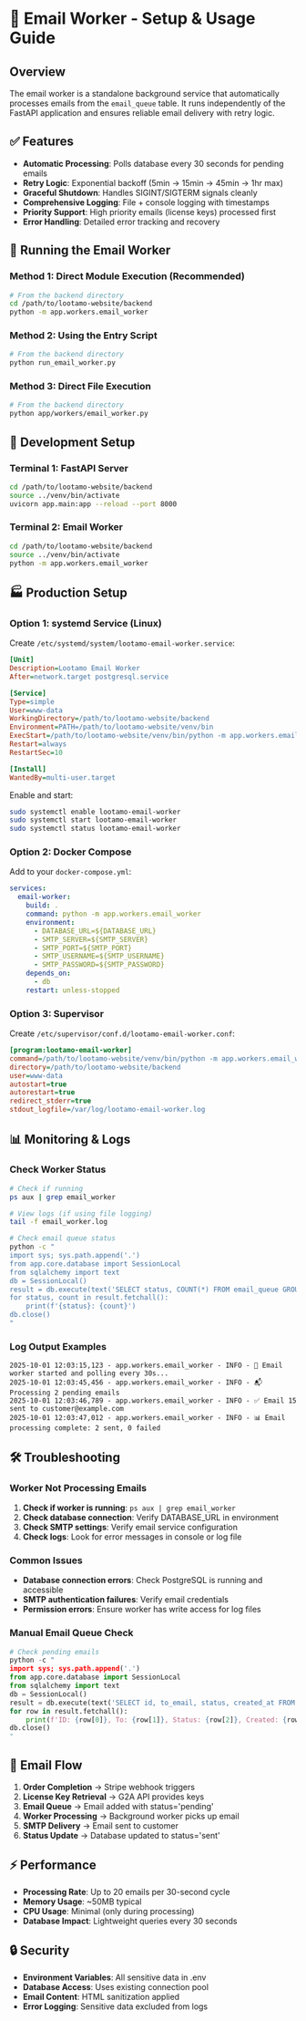# 📧 Email Worker - Setup & Usage Guide

## Overview
The email worker is a standalone background service that automatically processes emails from the `email_queue` table. It runs independently of the FastAPI application and ensures reliable email delivery with retry logic.

## ✅ Features
- **Automatic Processing**: Polls database every 30 seconds for pending emails
- **Retry Logic**: Exponential backoff (5min → 15min → 45min → 1hr max)
- **Graceful Shutdown**: Handles SIGINT/SIGTERM signals cleanly
- **Comprehensive Logging**: File + console logging with timestamps
- **Priority Support**: High priority emails (license keys) processed first
- **Error Handling**: Detailed error tracking and recovery

## 🚀 Running the Email Worker

### Method 1: Direct Module Execution (Recommended)
```bash
# From the backend directory
cd /path/to/lootamo-website/backend
python -m app.workers.email_worker
```

### Method 2: Using the Entry Script
```bash
# From the backend directory
python run_email_worker.py
```

### Method 3: Direct File Execution
```bash
# From the backend directory
python app/workers/email_worker.py
```

## 🔧 Development Setup

### Terminal 1: FastAPI Server
```bash
cd /path/to/lootamo-website/backend
source ../venv/bin/activate
uvicorn app.main:app --reload --port 8000
```

### Terminal 2: Email Worker
```bash
cd /path/to/lootamo-website/backend
source ../venv/bin/activate
python -m app.workers.email_worker
```

## 🏭 Production Setup

### Option 1: systemd Service (Linux)
Create `/etc/systemd/system/lootamo-email-worker.service`:
```ini
[Unit]
Description=Lootamo Email Worker
After=network.target postgresql.service

[Service]
Type=simple
User=www-data
WorkingDirectory=/path/to/lootamo-website/backend
Environment=PATH=/path/to/lootamo-website/venv/bin
ExecStart=/path/to/lootamo-website/venv/bin/python -m app.workers.email_worker
Restart=always
RestartSec=10

[Install]
WantedBy=multi-user.target
```

Enable and start:
```bash
sudo systemctl enable lootamo-email-worker
sudo systemctl start lootamo-email-worker
sudo systemctl status lootamo-email-worker
```

### Option 2: Docker Compose
Add to your `docker-compose.yml`:
```yaml
services:
  email-worker:
    build: .
    command: python -m app.workers.email_worker
    environment:
      - DATABASE_URL=${DATABASE_URL}
      - SMTP_SERVER=${SMTP_SERVER}
      - SMTP_PORT=${SMTP_PORT}
      - SMTP_USERNAME=${SMTP_USERNAME}
      - SMTP_PASSWORD=${SMTP_PASSWORD}
    depends_on:
      - db
    restart: unless-stopped
```

### Option 3: Supervisor
Create `/etc/supervisor/conf.d/lootamo-email-worker.conf`:
```ini
[program:lootamo-email-worker]
command=/path/to/lootamo-website/venv/bin/python -m app.workers.email_worker
directory=/path/to/lootamo-website/backend
user=www-data
autostart=true
autorestart=true
redirect_stderr=true
stdout_logfile=/var/log/lootamo-email-worker.log
```

## 📊 Monitoring & Logs

### Check Worker Status
```bash
# Check if running
ps aux | grep email_worker

# View logs (if using file logging)
tail -f email_worker.log

# Check email queue status
python -c "
import sys; sys.path.append('.')
from app.core.database import SessionLocal
from sqlalchemy import text
db = SessionLocal()
result = db.execute(text('SELECT status, COUNT(*) FROM email_queue GROUP BY status'))
for status, count in result.fetchall():
    print(f'{status}: {count}')
db.close()
"
```

### Log Output Examples
```
2025-10-01 12:03:15,123 - app.workers.email_worker - INFO - 📧 Email worker started and polling every 30s...
2025-10-01 12:03:45,456 - app.workers.email_worker - INFO - 📬 Processing 2 pending emails
2025-10-01 12:03:46,789 - app.workers.email_worker - INFO - ✅ Email 15 sent to customer@example.com
2025-10-01 12:03:47,012 - app.workers.email_worker - INFO - 📊 Email processing complete: 2 sent, 0 failed
```

## 🛠️ Troubleshooting

### Worker Not Processing Emails
1. **Check if worker is running**: `ps aux | grep email_worker`
2. **Check database connection**: Verify DATABASE_URL in environment
3. **Check SMTP settings**: Verify email service configuration
4. **Check logs**: Look for error messages in console or log file

### Common Issues
- **Database connection errors**: Check PostgreSQL is running and accessible
- **SMTP authentication failures**: Verify email credentials
- **Permission errors**: Ensure worker has write access for log files

### Manual Email Queue Check
```python
# Check pending emails
python -c "
import sys; sys.path.append('.')
from app.core.database import SessionLocal
from sqlalchemy import text
db = SessionLocal()
result = db.execute(text('SELECT id, to_email, status, created_at FROM email_queue ORDER BY created_at DESC LIMIT 10'))
for row in result.fetchall():
    print(f'ID: {row[0]}, To: {row[1]}, Status: {row[2]}, Created: {row[3]}')
db.close()
"
```

## 🔄 Email Flow
1. **Order Completion** → Stripe webhook triggers
2. **License Key Retrieval** → G2A API provides keys
3. **Email Queue** → Email added with status='pending'
4. **Worker Processing** → Background worker picks up email
5. **SMTP Delivery** → Email sent to customer
6. **Status Update** → Database updated to status='sent'

## ⚡ Performance
- **Processing Rate**: Up to 20 emails per 30-second cycle
- **Memory Usage**: ~50MB typical
- **CPU Usage**: Minimal (only during processing)
- **Database Impact**: Lightweight queries every 30 seconds

## 🔒 Security
- **Environment Variables**: All sensitive data in .env
- **Database Access**: Uses existing connection pool
- **Email Content**: HTML sanitization applied
- **Error Logging**: Sensitive data excluded from logs
